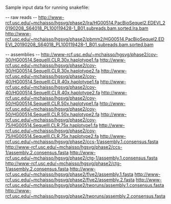 Sample input data for running snakefile:


-- raw reads --
http://www-rcf.usc.edu/~mchaisso/hgsvg/phase2/lra/HG00514.PacBioSequel2.EDEVI_20190208_S64018_PL100119428-1_B01.subreads.bam.sorted.lra.bam
http://www-rcf.usc.edu/~mchaisso/hgsvg/phase2/pbmm2/HG00514.PacBioSequel2.EDEVI_20190208_S64018_PL100119428-1_B01.subreads.bam.sorted.bam


-- assemblies --
http://www-rcf.usc.edu/~mchaisso/hgsvg/phase2/cov-30/HG00514.SequelII.CLR.30x.haplotype1.fa
http://www-rcf.usc.edu/~mchaisso/hgsvg/phase2/cov-30/HG00514.SequelII.CLR.30x.haplotype2.fa
http://www-rcf.usc.edu/~mchaisso/hgsvg/phase2/cov-40/HG00514.SequelII.CLR.40x.haplotype1.fa
http://www-rcf.usc.edu/~mchaisso/hgsvg/phase2/cov-40/HG00514.SequelII.CLR.40x.haplotype2.fa
http://www-rcf.usc.edu/~mchaisso/hgsvg/phase2/cov-50/HG00514.SequelII.CLR.50x.haplotype1.fa
http://www-rcf.usc.edu/~mchaisso/hgsvg/phase2/cov-50/HG00514.SequelII.CLR.50x.haplotype2.fa
http://www-rcf.usc.edu/~mchaisso/hgsvg/phase2/cov-75/HG00514.SequelII.CLR.75x.haplotype1.fa
http://www-rcf.usc.edu/~mchaisso/hgsvg/phase2/cov-75/HG00514.SequelII.CLR.75x.haplotype2.fa
http://www-rcf.usc.edu/~mchaisso/hgsvg/phase2/ccs-1/assembly.1.consensus.fasta
http://www-rcf.usc.edu/~mchaisso/hgsvg/phase2/ccs-1/assembly.2.consensus.fasta
http://www-rcf.usc.edu/~mchaisso/hgsvg/phase2/ctg-1/assembly.1.consensus.fasta
http://www-rcf.usc.edu/~mchaisso/hgsvg/phase2/ctg-1/assembly.2.consensus.fasta
http://www-rcf.usc.edu/~mchaisso/hgsvg/phase2/flye2/assembly.1.fasta
http://www-rcf.usc.edu/~mchaisso/hgsvg/phase2/flye2/assembly.2.fasta
http://www-rcf.usc.edu/~mchaisso/hgsvg/phase2/tworuns/assembly.1.consensus.fasta
http://www-rcf.usc.edu/~mchaisso/hgsvg/phase2/tworuns/assembly.2.consensus.fasta
